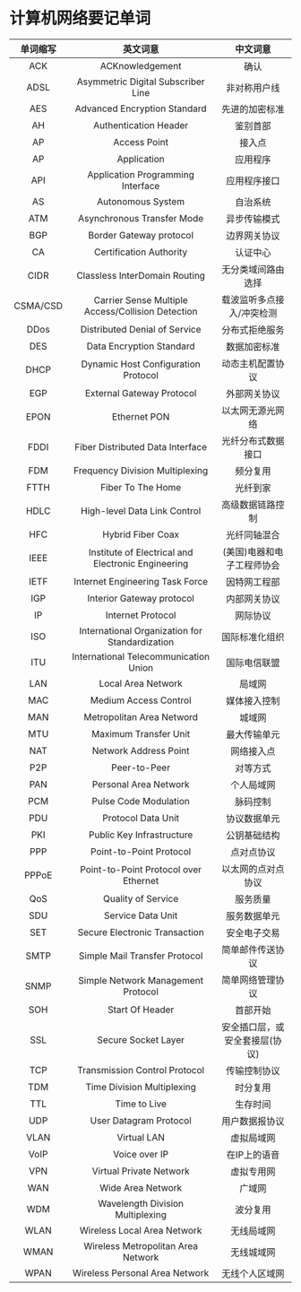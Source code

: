 # 计算机网络要记单词
|单词缩写|英文词意|中文词意|
|:--------:|:------------------------------:|:------------------------------:|
|ACK       |ACKnowledgement | 确认|
|ADSL      |Asymmetric Digital Subscriber Line | 非对称用户线|
|AES       |Advanced Encryption Standard | 先进的加密标准|
|AH        |Authentication Header | 鉴别首部|
|AP        |Access Point | 接入点|
|AP        |Application | 应用程序|
|API       |Application Programming Interface | 应用程序接口|
|AS        |Autonomous System | 自治系统|
|ATM       |Asynchronous Transfer Mode | 异步传输模式|
|BGP       |Border Gateway protocol | 边界网关协议|
|CA        |Certification Authority | 认证中心|
|CIDR      |Classless InterDomain Routing | 无分类域间路由选择|
|CSMA/CSD  |Carrier Sense Multiple Access/Collision Detection | 载波监听多点接入/冲突检测|
|DDos      |Distributed Denial of Service | 分布式拒绝服务|
|DES       |Data Encryption Standard | 数据加密标准|
|DHCP      |Dynamic Host Configuration Protocol | 动态主机配置协议|
|EGP       |External Gateway Protocol | 外部网关协议|
|EPON      |Ethernet PON | 以太网无源光网络|
|FDDI      |Fiber Distributed Data Interface | 光纤分布式数据接口|
|FDM       |Frequency Division Multiplexing | 频分复用|
|FTTH      |Fiber To The Home | 光纤到家|
|HDLC      |High-level Data Link Control | 高级数据链路控制|
|HFC       |Hybrid Fiber Coax | 光纤同轴混合|
|IEEE      |Institute of Electrical and Electronic Engineering | (美国)电器和电子工程师协会|
|IETF      |Internet Engineering Task Force | 因特网工程部|
|IGP       |Interior Gateway protocol | 内部网关协议|
|IP        |Internet Protocol | 网际协议|
|ISO       |International Organization for Standardization | 国际标准化组织|
|ITU       |International Telecommunication Union | 国际电信联盟|
|LAN       |Local Area Network | 局域网|
|MAC       |Medium Access Control | 媒体接入控制|
|MAN       |Metropolitan Area Netword | 城域网|
|MTU       |Maximum Transfer Unit | 最大传输单元|
|NAT       |Network Address Point | 网络接入点|
|P2P       |Peer-to-Peer | 对等方式|
|PAN       |Personal Area Network | 个人局域网|
|PCM       |Pulse Code Modulation | 脉码控制|
|PDU       |Protocol Data Unit | 协议数据单元|
|PKI       |Public Key Infrastructure | 公钥基础结构|
|PPP       |Point-to-Point Protocol | 点对点协议|
|PPPoE     |Point-to-Point Protocol over Ethernet | 以太网的点对点协议|
|QoS       |Quality of Service | 服务质量|
|SDU       |Service Data Unit | 服务数据单元|
|SET       |Secure Electronic Transaction | 安全电子交易|
|SMTP      |Simple Mail Transfer Protocol | 简单邮件传送协议|
|SNMP      |Simple Network Management Protocol | 简单网络管理协议|
|SOH       |Start Of Header  | 首部开始|
|SSL       |Secure Socket Layer | 安全插口层，或安全套接层(协议)|
|TCP       |Transmission Control Protocol | 传输控制协议|
|TDM       |Time Division Multiplexing | 时分复用|
|TTL       |Time to Live | 生存时间|
|UDP       |User Datagram Protocol | 用户数据报协议|
|VLAN      |Virtual LAN | 虚拟局域网|
|VoIP      |Voice over IP | 在IP上的语音|
|VPN       |Virtual Private Network | 虚拟专用网|
|WAN       |Wide Area Network | 广域网|
|WDM       |Wavelength Division Multiplexing | 波分复用|
|WLAN      |Wireless Local Area Network | 无线局域网|
|WMAN      |Wireless Metropolitan Area Network | 无线城域网|
|WPAN      |Wireless Personal Area Network | 无线个人区域网|
